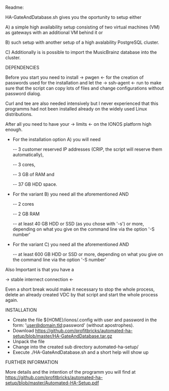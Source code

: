 Readme:

HA-GateAndDatabase.sh gives you the oportunity to setup either

A) a simple high availability setup consisting of two virtual machines (VM) as gateways with an additional VM behind it or

B) such setup with another setup of a high avalability PostgreSQL cluster.

C) Additionally is is possible to import the MusicBrainz database into the cluster.


DEPENDENCIES

Before you start you need to install
-> pwgen <-      for the creation of passwords used for the installation and let the
-> ssh-agent <-  run to make sure that the script can copy lots of files and change configurations without password dialog.

Curl and tee are also needed intensively but I never experienced that this programms had not been installed already on the widely used Linux distributions.

After all you need to have your
-> limits <-     on the IONOS platform high enough.

- For the installation option A) you will need

    -- 3 customer reserved IP addresses (CRIP, the script will reserve them automatically),

    -- 3 cores,

    -- 3 GB of RAM and

    -- 37 GB HDD space.

- For the variant B) you need all the aforementioned AND

    -- 2 cores

    -- 2 GB RAM

    -- at least 40 GB HDD or SSD (as you chose with '-s') or more, depending on what you give on the command line via the option '-S number'

- For the variant C) you need all the aforementioned AND

    -- at least 600 GB HDD or SSD or more, depending on what you give on the command line via the option '-S number'

Also Important is that you have a

-> stable internect connection <-

Even a short break would make it necessary to stop the whole process, delete an already created VDC by that script and start the whole process again.

INSTALLATION

- Create the file ${HOME}/ionos/.config with user and password in the form: 'user@domain.tld:password' (without apostrophes).
- Download https://github.com/profitbricks/automated-ha-setup/blob/master/HA-GateAndDatabase.tar.gz
- Unpack the file
- Change into the created sub directory automated-ha-setup/
- Execute ./HA-GateAndDatabase.sh and a short help will show up

FURTHER INFORMATION

More details and the intention of the programm you will find at
https://github.com/profitbricks/automated-ha-setup/blob/master/Automated-HA-Setup.pdf

